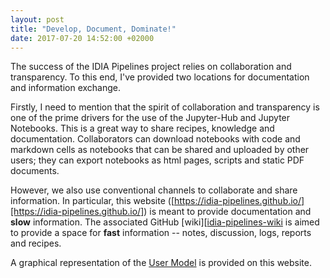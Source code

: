 ```yaml
---
layout: post
title: "Develop, Document, Dominate!"
date: 2017-07-20 14:52:00 +02000
---
```


The success of the IDIA Pipelines project relies on collaboration and transparency. To this end,
I've provided two locations for documentation and information exchange.

Firstly, I need to mention that the spirit of collaboration and transparency is one of the prime
drivers for the use of the Jupyter-Hub and Jupyter Notebooks. This is a great way to share recipes,
knowledge and documentation. Collaborators can download notebooks with code and markdown cells as
notebooks that can be shared and uploaded by other users; they can export notebooks as html pages,
scripts and static PDF documents. 

However, we also use conventional channels to collaborate and share information.  In particular,
this website ([https://idia-pipelines.github.io/][https://idia-pipelines.github.io/]) is meant to
provide documentation and **slow** information.  The associated GitHub [wiki][[idia-pipelines-wiki]
is aimed to provide a space for **fast** information -- notes, discussion, logs, reports and
recipes. 

A graphical representation of the [User Model][model] is provided on this website.

[model]: /model/
[idia-pipelines]:  https://github.com/idia-pipelines/idia-pipelines.github.io
[idia-pipelines-wiki]:  https://github.com/idia-pipelines/idia-pipelines.github.io/wiki
